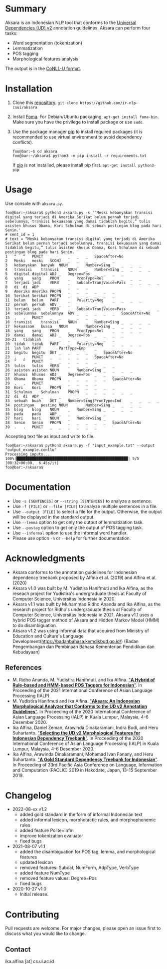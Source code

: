 # Summary

Aksara is an Indonesian NLP tool that conforms to the [Universal Dependencies (UD) v2](https://universaldependencies.org/) annotation guidelines. Aksara can perform four tasks:
* Word segmentation (tokenization)
* Lemmatization
* POS tagging
* Morphological features analysis

The output is in the [CoNLL-U format](https://universaldependencies.org/format.html).

# Installation

1. Clone this [repository](https://github.com/ir-nlp-csui/aksara). `git clone https://github.com/ir-nlp-csui/aksara`

1. Install [Foma](https://fomafst.github.io/). For Debian/Ubuntu packaging, `apt-get install foma-bin`. Make sure you have the privilege to install package or use `sudo`.

1. Use the package manager [pip](https://pip.pypa.io/en/stable/) to install required packages (it is recommended to use virtual environment to avoid dependency conflicts).

    ```console
    foo@bar:~$ cd aksara
    foo@bar:~/aksara$ python3 -m pip install -r requirements.txt
    ```

    If [pip](https://pip.pypa.io/en/stable/) is not installed, please install pip first. `apt-get install python3-pip`

# Usage

Use console with `aksara.py`.

```console
foo@bar:~/aksara$ python3 aksara.py -s '“Meski kebanyakan transisi digital yang terjadi di Amerika Serikat belum pernah terjadi sebelumnya, transisi kekuasaan yang damai tidaklah begitu,” tulis asisten khusus Obama, Kori Schulman di sebuah postingan blog pada hari Senin.'
# sent_id = 1
# text = “Meski kebanyakan transisi digital yang terjadi di Amerika Serikat belum pernah terjadi sebelumnya, transisi kekuasaan yang damai tidaklah begitu,” tulis asisten khusus Obama, Kori Schulman di sebuah postingan blog pada hari Senin.
1	“	“	PUNCT	_	_	_	_	_	SpaceAfter=No
2	Meski	meski	SCONJ	_	_	_	_	_	_
3	kebanyakan	banyak	NOUN	_	Number=Sing	_	_	_	_
4	transisi	transisi	NOUN	_	Number=Sing	_	_	_	_
5	digital	digital	ADJ	_	Degree=Pos	_	_	_	_
6	yang	yang	PRON	_	PronType=Rel	_	_	_	_
7	terjadi	jadi	VERB	_	Subcat=Tran|Voice=Pass	_	_	_	_
8	di	di	ADP	_	_	_	_	_	_
9	Amerika	Amerika	PROPN	_	_	_	_	_	_
10	Serikat	Serikat	PROPN	_	_	_	_	_	_
11	belum	belum	PART	_	Polarity=Neg	_	_	_	_
12	pernah	pernah	ADV	_	_	_	_	_	_
13	terjadi	jadi	VERB	_	Subcat=Tran|Voice=Pass	_	_	_	_
14	sebelumnya	sebelumnya	ADV	_	_	_	_	_	SpaceAfter=No
15	,	,	PUNCT	_	_	_	_	_	_
16	transisi	transisi	NOUN	_	Number=Sing	_	_	_	_
17	kekuasaan	kuasa	NOUN	_	Number=Sing	_	_	_	_
18	yang	yang	PRON	_	PronType=Rel	_	_	_	_
19	damai	damai	ADJ	_	Degree=Pos	_	_	_	_
20-21	tidaklah	_	_	_	_	_	_	_	_
20	tidak	tidak	PART	_	Polarity=Neg	_	_	_	_
21	lah	lah	PART	_	PartType=Emp	_	_	_	_
22	begitu	begitu	DET	_	_	_	_	_	SpaceAfter=No
23	,	,	PUNCT	_	_	_	_	_	SpaceAfter=No
24	”	”	PUNCT	_	_	_	_	_	_
25	tulis	tulis	VERB	_	_	_	_	_	_
26	asisten	asisten	NOUN	_	Number=Sing	_	_	_	_
27	khusus	khusus	ADJ	_	Degree=Pos	_	_	_	_
28	Obama	Obama	PROPN	_	_	_	_	_	SpaceAfter=No
29	,	,	PUNCT	_	_	_	_	_	_
30	Kori	Kori	PROPN	_	_	_	_	_	_
31	Schulman	Schulman	PROPN	_	_	_	_	_	_
32	di	di	ADP	_	_	_	_	_	_
33	sebuah	buah	DET	_	Number=Sing|PronType=Ind	_	_	_	_
34	postingan	posting	NOUN	_	Number=Sing	_	_	_	_
35	blog	blog	NOUN	_	Number=Sing	_	_	_	_
36	pada	pada	ADP	_	_	_	_	_	_
37	hari	hari	NOUN	_	Number=Sing	_	_	_	_
38	Senin	Senin	PROPN	_	_	_	_	_	SpaceAfter=No
39	.	.	PUNCT	_	_	_	_	_	_

```

Accepting text file as input and write to file.

```console
foo@bar:~/aksara$ python3 aksara.py -f "input_example.txt" --output "output_example.conllu"
Processing inputs...
100%|██████████████████████████████████████████████████| 5/5 [00:32<00:00,  6.45s/it]
foo@bar:~/aksara$
```

# Documentation

* Use `-s [SENTENCES]` or `--string [SENTENCES]` to analyze a sentence.
* Use `-f [FILE]` or `--file [FILE]` to analyze multiple sentences in a file.
* Use  `--output [FILE]` to select a file for the output. Otherwise, the output will be displayed in the standard output. 
* Use `--lemma` option to get only the output of lemmatization task.
* Use `--postag` option to get only the output of POS tagging task.
* Use `--informal` option to use the informal word handler.
* Please use option `-h` or `--help` for further documentation.

# Acknowledgments
* Aksara conforms to the annotation guidelines for Indonesian dependency treebank proposed by Alfina et al. (2019) and Alfina et al. (2020)
* Aksara v1.0 was built by M. Yudistira Hanifmuti and Ika Alfina, as the reseach project for Yudistira's undergraduate thesis at Faculty of Computer Science, Universitas Indonesia in 2020.
* Aksara v1.1 was built by Muhammad Ridho Ananda and Ika Alfina, as the research project for Ridho's undergraduate thesis at Faculty of Computer Science, Universitas Indonesia in 2021. Aksara v1.1 uses a hybrid POS tagger method of Aksara and Hidden Markov Model (HMM) to do disambiguation.
* Aksara v1.2 was using informal data that acquired from Ministry of Education and Culture's Language Development(https://badanbahasa.kemdikbud.go.id/) (Badan Pengembangan dan Pembinaan Bahasa Kementerian Pendidikan dan Kebudayaan)

## References
* M. Ridho Ananda, M. Yudistira Hanifmuti, and Ika Alfina. ["**A Hybrid of Rule-based and HMM-based POS Taggers for Indonesian**"](https://ieeexplore.ieee.org/abstract/document/9675180). In Proceeding of the 2021 International Conference of Asian Language Processing (IALP)   
* M. Yudistira Hanifmuti and Ika Alfina. ["**Aksara: An Indonesian Morphological Analyzer that Conforms to the UD v2 Annotation Guidelines**"](https://ieeexplore.ieee.org/document/9310490). In Proceeding of the 2020 International Conference of Asian Language Processing (IALP)  in Kuala Lumpur, Malaysia, 4-6 Desember 2020.
* Ika Alfina, Daniel Zeman, Arawinda Dinakaramani, Indra Budi, and Heru Suhartanto. ["**Selecting the UD v2 Morphological Features for Indonesian Dependency Treebank**"](https://ieeexplore.ieee.org/document/9310513). In Proceeding of the 2020 International Conference of Asian Language Processing (IALP)  in Kuala Lumpur, Malaysia, 4-6 Desember 2020.
* Ika Alfina, Arawinda Dinakaramani, Mohamad Ivan Fanany, and Heru Suhartanto. ["**A Gold Standard Dependency Treebank for Indonesian**"](https://waseda.repo.nii.ac.jp/?action=repository_action_common_download&item_id=48059&item_no=1&attribute_id=101&file_no=1). In  Proceeding of 33rd Pacific Asia Conference on Language, Information and Computation (PACLIC) 2019 in Hakodate, Japan, 13-15 September 2019. 


# Changelog
* 2022-08-xx v1.2
  * added gold standard in the form of informal Indonesian text
  * added informal lexicon, morphotactic rules, and morphophonemic rules
  * added feature Polite=Infm
  * improve tokenization evaluator
  * fixed bugs
* 2021-08-07 v1.1
  * added the disambiguation for POS tag, lemma, and morphological features
  * updated lexicon
  * removed features: Subcat, NumForm, AdpType, VerbType
  * added feature NumType
  * removed feature values: Degree=Pos
  * fixed bugs
* 2020-10-27 v1.0
  * Initial release.
    

# Contributing

Pull requests are welcome. For major changes, please open an issue first to discuss what you would like to change.

## Contact
ika.alfina [at] cs.ui.ac.id
